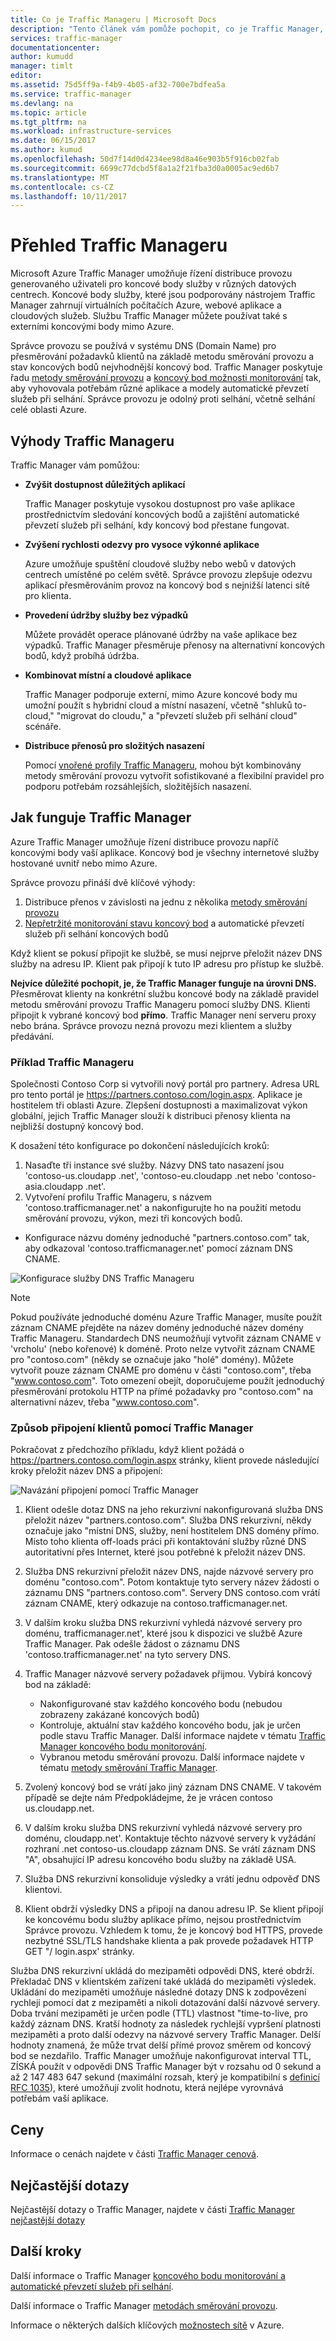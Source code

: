 ```yaml
---
title: Co je Traffic Manageru | Microsoft Docs
description: "Tento článek vám pomůže pochopit, co je Traffic Manager, a zda je volba správné provoz směrování pro vaši aplikaci"
services: traffic-manager
documentationcenter: 
author: kumudd
manager: timlt
editor: 
ms.assetid: 75d5ff9a-f4b9-4b05-af32-700e7bdfea5a
ms.service: traffic-manager
ms.devlang: na
ms.topic: article
ms.tgt_pltfrm: na
ms.workload: infrastructure-services
ms.date: 06/15/2017
ms.author: kumud
ms.openlocfilehash: 50d7f14d0d4234ee98d8a46e903b5f916cb02fab
ms.sourcegitcommit: 6699c77dcbd5f8a1a2f21fba3d0a0005ac9ed6b7
ms.translationtype: MT
ms.contentlocale: cs-CZ
ms.lasthandoff: 10/11/2017
---
```

# <a name="overview-of-traffic-manager"></a>Přehled Traffic Manageru

Microsoft Azure Traffic Manager umožňuje řízení distribuce provozu generovaného uživateli pro koncové body služby v různých datových centrech. Koncové body služby, které jsou podporovány nástrojem Traffic Manager zahrnují virtuálních počítačích Azure, webové aplikace a cloudových služeb. Službu Traffic Manager můžete používat také s externími koncovými body mimo Azure.

Správce provozu se používá v systému DNS (Domain Name) pro přesměrování požadavků klientů na základě metodu směrování provozu a stav koncových bodů nejvhodnější koncový bod. Traffic Manager poskytuje řadu [metody směrování provozu](traffic-manager-routing-methods.md) a [koncový bod možnosti monitorování](traffic-manager-monitoring.md) tak, aby vyhovovala potřebám různé aplikace a modely automatické převzetí služeb při selhání. Správce provozu je odolný proti selhání, včetně selhání celé oblasti Azure.

## <a name="traffic-manager-benefits"></a>Výhody Traffic Manageru

Traffic Manager vám pomůžou:

* **Zvýšit dostupnost důležitých aplikací**

    Traffic Manager poskytuje vysokou dostupnost pro vaše aplikace prostřednictvím sledování koncových bodů a zajištění automatické převzetí služeb při selhání, kdy koncový bod přestane fungovat.

* **Zvýšení rychlosti odezvy pro vysoce výkonné aplikace**

    Azure umožňuje spuštění cloudové služby nebo webů v datových centrech umístěné po celém světě. Správce provozu zlepšuje odezvu aplikací přesměrováním provoz na koncový bod s nejnižší latenci sítě pro klienta.

* **Provedení údržby služby bez výpadků**

    Můžete provádět operace plánované údržby na vaše aplikace bez výpadků. Traffic Manager přesměruje přenosy na alternativní koncových bodů, když probíhá údržba.

* **Kombinovat místní a cloudové aplikace**

    Traffic Manager podporuje externí, mimo Azure koncové body mu umožní použít s hybridní cloud a místní nasazení, včetně "shluků to-cloud," "migrovat do cloudu," a "převzetí služeb při selhání cloud" scénáře.

* **Distribuce přenosů pro složitých nasazení**

    Pomocí [vnořené profily Traffic Manageru](traffic-manager-nested-profiles.md), mohou být kombinovány metody směrování provozu vytvořit sofistikované a flexibilní pravidel pro podporu potřebám rozsáhlejších, složitějších nasazení.

## <a name="how-traffic-manager-works"></a>Jak funguje Traffic Manager

Azure Traffic Manager umožňuje řízení distribuce provozu napříč koncovými body vaší aplikace. Koncový bod je všechny internetové služby hostované uvnitř nebo mimo Azure.

Správce provozu přináší dvě klíčové výhody:

1. Distribuce přenos v závislosti na jednu z několika [metody směrování provozu](traffic-manager-routing-methods.md)
2. [Nepřetržité monitorování stavu koncový bod](traffic-manager-monitoring.md) a automatické převzetí služeb při selhání koncových bodů

Když klient se pokusí připojit ke službě, se musí nejprve přeložit název DNS služby na adresu IP. Klient pak připojí k tuto IP adresu pro přístup ke službě.

**Nejvíce důležité pochopit, je, že Traffic Manager funguje na úrovni DNS.**  Přesměrovat klienty na konkrétní službu koncové body na základě pravidel metodu směrování provozu Traffic Manageru pomocí služby DNS. Klienti připojit k vybrané koncový bod **přímo**. Traffic Manager není serveru proxy nebo brána. Správce provozu nezná provozu mezi klientem a služby předávání.

### <a name="traffic-manager-example"></a>Příklad Traffic Manageru

Společnosti Contoso Corp si vytvořili nový portál pro partnery. Adresa URL pro tento portál je https://partners.contoso.com/login.aspx. Aplikace je hostitelem tři oblasti Azure. Zlepšení dostupnosti a maximalizovat výkon globální, jejich Traffic Manager slouží k distribuci přenosy klienta na nejbližší dostupný koncový bod.

K dosažení této konfigurace po dokončení následujících kroků:

1. Nasaďte tři instance své služby. Názvy DNS tato nasazení jsou 'contoso-us.cloudapp .net', 'contoso-eu.cloudapp .net nebo 'contoso-asia.cloudapp .net'.
2. Vytvoření profilu Traffic Manageru, s názvem 'contoso.trafficmanager.net' a nakonfigurujte ho na použití metodu směrování provozu, výkon, mezi tři koncových bodů.
* Konfigurace názvu domény jednoduché "partners.contoso.com" tak, aby odkazoval 'contoso.trafficmanager.net' pomocí záznam DNS CNAME.

![Konfigurace služby DNS Traffic Manageru][1]

> [!NOTE]
> Pokud používáte jednoduché doménu Azure Traffic Manager, musíte použít záznam CNAME přejděte na název domény jednoduché název domény Traffic Manageru. Standardech DNS neumožňují vytvořit záznam CNAME v 'vrcholu' (nebo kořenové) k doméně. Proto nelze vytvořit záznam CNAME pro "contoso.com" (někdy se označuje jako "holé" domény). Můžete vytvořit pouze záznam CNAME pro doménu v části "contoso.com", třeba "www.contoso.com". Toto omezení obejít, doporučujeme použít jednoduchý přesměrování protokolu HTTP na přímé požadavky pro "contoso.com" na alternativní název, třeba "www.contoso.com".

### <a name="how-clients-connect-using-traffic-manager"></a>Způsob připojení klientů pomocí Traffic Manager

Pokračovat z předchozího příkladu, když klient požádá o https://partners.contoso.com/login.aspx stránky, klient provede následující kroky přeložit název DNS a připojení:

![Navázání připojení pomocí Traffic Manager][2]

1. Klient odešle dotaz DNS na jeho rekurzivní nakonfigurovaná služba DNS přeložit název "partners.contoso.com". Služba DNS rekurzivní, někdy označuje jako "místní DNS, služby, není hostitelem DNS domény přímo. Místo toho klienta off-loads práci při kontaktování služby různé DNS autoritativní přes Internet, které jsou potřebné k přeložit název DNS.
2. Služba DNS rekurzivní přeložit název DNS, najde názvové servery pro doménu "contoso.com". Potom kontaktuje tyto servery název žádosti o záznamu DNS "partners.contoso.com". Servery DNS contoso.com vrátí záznam CNAME, který odkazuje na contoso.trafficmanager.net.
3. V dalším kroku služba DNS rekurzivní vyhledá názvové servery pro doménu, trafficmanager.net', které jsou k dispozici ve službě Azure Traffic Manager. Pak odešle žádost o záznamu DNS 'contoso.trafficmanager.net' na tyto servery DNS.
4. Traffic Manager názvové servery požadavek přijmou. Vybírá koncový bod na základě:

    - Nakonfigurované stav každého koncového bodu (nebudou zobrazeny zakázané koncových bodů)
    - Kontroluje, aktuální stav každého koncového bodu, jak je určen podle stavu Traffic Manager. Další informace najdete v tématu [Traffic Manager koncového bodu monitorování](traffic-manager-monitoring.md).
    - Vybranou metodu směrování provozu. Další informace najdete v tématu [metody směrování Traffic Manager](traffic-manager-routing-methods.md).

5. Zvolený koncový bod se vrátí jako jiný záznam DNS CNAME. V takovém případě se dejte nám Předpokládejme, že je vrácen contoso us.cloudapp.net.
6. V dalším kroku služba DNS rekurzivní vyhledá názvové servery pro doménu, cloudapp.net'. Kontaktuje těchto názvové servery k vyžádání rozhraní .net contoso-us.cloudapp záznam DNS. Se vrátí záznam DNS "A", obsahující IP adresu koncového bodu služby na základě USA.
7. Služba DNS rekurzivní konsoliduje výsledky a vrátí jednu odpověď DNS klientovi.
8. Klient obdrží výsledky DNS a připojí na danou adresu IP. Se klient připojí ke koncovému bodu služby aplikace přímo, nejsou prostřednictvím Správce provozu. Vzhledem k tomu, že je koncový bod HTTPS, provede nezbytné SSL/TLS handshake klienta a pak provede požadavek HTTP GET "/ login.aspx' stránky.

Služba DNS rekurzivní ukládá do mezipaměti odpovědi DNS, které obdrží. Překladač DNS v klientském zařízení také ukládá do mezipaměti výsledek. Ukládání do mezipaměti umožňuje následné dotazy DNS k zodpovězení rychleji pomocí dat z mezipaměti a nikoli dotazování další názvové servery. Doba trvání mezipaměti je určen podle (TTL) vlastnost "time-to-live, pro každý záznam DNS. Kratší hodnoty za následek rychlejší vypršení platnosti mezipaměti a proto další odezvy na názvové servery Traffic Manager. Delší hodnoty znamená, že může trvat delší přímé provoz směrem od koncový bod se nezdařilo. Traffic Manager umožňuje nakonfigurovat interval TTL, ZÍSKÁ použít v odpovědi DNS Traffic Manager být v rozsahu od 0 sekund a až 2 147 483 647 sekund (maximální rozsah, který je kompatibilní s [definicí RFC 1035](https://www.ietf.org/rfc/rfc1035.txt)), které umožňují zvolit hodnotu, která nejlépe vyrovnává potřebám vaší aplikace.

## <a name="pricing"></a>Ceny

Informace o cenách najdete v části [Traffic Manager cenová](https://azure.microsoft.com/pricing/details/traffic-manager/).

## <a name="faq"></a>Nejčastější dotazy

Nejčastější dotazy o Traffic Manager, najdete v části [Traffic Manager nejčastější dotazy](traffic-manager-FAQs.md)

## <a name="next-steps"></a>Další kroky

Další informace o Traffic Manager [koncového bodu monitorování a automatické převzetí služeb při selhání](traffic-manager-monitoring.md).

Další informace o Traffic Manager [metodách směrování provozu](traffic-manager-routing-methods.md).

Informace o některých dalších klíčových [možnostech sítě](../networking/networking-overview.md) v Azure.

<!--Image references-->
[1]: ./media/traffic-manager-how-traffic-manager-works/dns-configuration.png
[2]: ./media/traffic-manager-how-traffic-manager-works/flow.png

